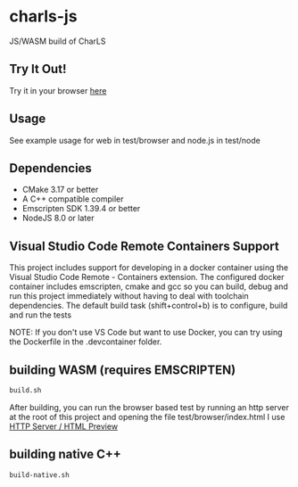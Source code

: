 # charls-js
JS/WASM build of CharLS

## Try It Out!

Try it in your browser [here](https://chafey.github.com/charls-js/test/browser/index.html)

## Usage

See example usage for web in test/browser and node.js in test/node

## Dependencies

* CMake 3.17 or better
* A C++ compatible compiler
* Emscripten SDK 1.39.4 or better
* NodeJS 8.0 or later

## Visual Studio Code Remote Containers Support

This project includes support for developing in a docker container using the 
Visual Studio Code Remote - Containers extension.  The configured docker container
includes emscripten, cmake and gcc so you can build, debug and run this project
immediately without having to deal with toolchain dependencies. The default build task
(shift+control+b) is to configure, build and run the tests

NOTE: If you don't use VS Code but want to use Docker, you can try using the 
Dockerfile in the .devcontainer folder.

## building WASM (requires EMSCRIPTEN)

```bash
build.sh
```

After building, you can run the browser based test by running an http server
at the root of this project and opening the file test/browser/index.html  I use 
[HTTP Server / HTML Preview](https://marketplace.visualstudio.com/items?itemName=Flixs.vs-code-http-server-and-html-preview)

## building native C++

```bash
build-native.sh
```